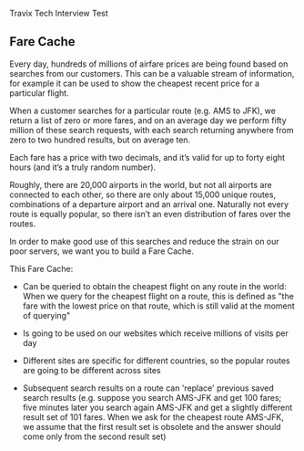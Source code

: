 Travix Tech Interview Test

## Fare Cache

Every day, hundreds of millions of airfare prices are being found based on searches from our customers. This can be a valuable stream of information, for example it can be used to show the cheapest recent price for a particular flight.

When a customer searches for a particular route (e.g. AMS to JFK), we return a list of zero or more fares, and on an average day we perform fifty million of these search requests, with each search returning anywhere from zero to two hundred results, but on average ten.

Each fare has a price with two decimals, and it’s valid for up to forty eight hours (and it’s a truly random number).

Roughly, there are 20,000 airports in the world, but not all airports are connected to each other, so there are only about 15,000 unique routes, combinations of a departure airport and an arrival one. Naturally not every route is equally popular, so there isn’t an even distribution of fares over the routes.

In order to make good use of this searches and reduce the strain on our poor servers, we want you to build a Fare Cache.

This Fare Cache:

* Can be queried to obtain the cheapest flight on any route in the world: When we query for the cheapest flight on a route, this is defined as "the fare with the lowest price on that route, which is still valid at the moment of querying"

* Is going to be used on our websites which receive millions of visits per day

* Different sites are specific for different countries, so the popular routes are going to be different across sites

* Subsequent search results on a route can 'replace' previous saved search results (e.g. suppose you search AMS-JFK and get 100 fares; five minutes later you search again AMS-JFK and get a slightly different result set of 101 fares. When we ask for the cheapest route AMS-JFK, we assume that the first result set is obsolete and the answer should come only from the second result set)

